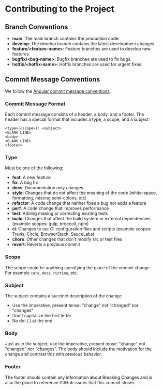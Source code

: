 # Contributing to the Project

## Branch Conventions

- **main**: The main branch contains the production code.
- **develop**: The develop branch contains the latest development changes.
- **feature/\<feature-name\>**: Feature branches are used to develop new features.
- **bugfix/\<bug-name\>**: Bugfix branches are used to fix bugs.
- **hotfix/\<hotfix-name\>**: Hotfix branches are used for urgent fixes.

## Commit Message Conventions

We follow the [Angular commit message conventions](https://github.com/angular/angular/blob/main/CONTRIBUTING.md#commit).

### Commit Message Format

Each commit message consists of a header, a body, and a footer. The header has a special format that includes a type, a scope, and a subject:

```
<type>(<scope>): <subject>
<BLANK LINE>
<body>
<BLANK LINE>
<footer>
```

### Type

Must be one of the following:

- **feat**: A new feature
- **fix**: A bug fix
- **docs**: Documentation only changes
- **style**: Changes that do not affect the meaning of the code (white-space, formatting, missing semi-colons, etc)
- **refactor**: A code change that neither fixes a bug nor adds a feature
- **perf**: A code change that improves performance
- **test**: Adding missing or correcting existing tests
- **build**: Changes that affect the build system or external dependencies (example scopes: gulp, broccoli, npm)
- **ci**: Changes to our CI configuration files and scripts (example scopes: Travis, Circle, BrowserStack, SauceLabs)
- **chore**: Other changes that don't modify src or test files
- **revert**: Reverts a previous commit

### Scope

The scope could be anything specifying the place of the commit change. For example `core`, `docs`, `runtime`, etc.

### Subject

The subject contains a succinct description of the change:

- Use the imperative, present tense: "change" not "changed" nor "changes"
- Don't capitalize the first letter
- No dot (.) at the end

### Body

Just as in the subject, use the imperative, present tense: "change" not "changed" nor "changes". The body should include the motivation for the change and contrast this with previous behavior.

### Footer

The footer should contain any information about Breaking Changes and is also the place to reference GitHub issues that this commit closes.
